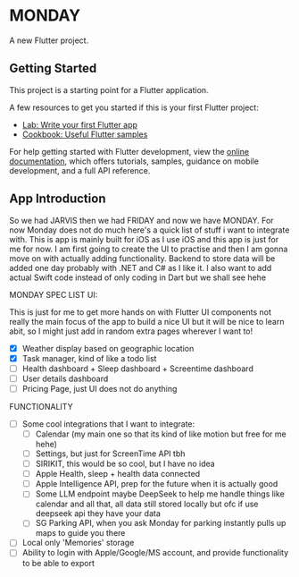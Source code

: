# MONDAY

A new Flutter project.

## Getting Started

This project is a starting point for a Flutter application.

A few resources to get you started if this is your first Flutter project:

- [Lab: Write your first Flutter app](https://docs.flutter.dev/get-started/codelab)
- [Cookbook: Useful Flutter samples](https://docs.flutter.dev/cookbook)

For help getting started with Flutter development, view the
[online documentation](https://docs.flutter.dev/), which offers tutorials,
samples, guidance on mobile development, and a full API reference.

## App Introduction

So we had JARVIS then we had FRIDAY and now we have MONDAY. For now Monday does
not do much here's a quick list of stuff i want to integrate with. This is app is mainly
built for iOS as I use iOS and this app is just for me for now. I am first going to create
the UI to practise and then I am gonna move on with actually adding functionality. Backend
to store data will be added one day probably with .NET and C# as I like it. I also want to
add actual Swift code instead of only coding in Dart but we shall see hehe

MONDAY SPEC LIST UI:

This is just for me to get more hands on with Flutter UI components not really the main focus
of the app to build a nice UI but it will be nice to learn abit, so I might just add in random
extra pages wherever I want to!

- [x] Weather display based on geographic location
- [x] Task manager, kind of like a todo list
- [ ] Health dashboard + Sleep dashboard + Screentime dashboard
- [ ] User details dashboard
- [ ] Pricing Page, just UI does not do anything

FUNCTIONALITY

- [ ] Some cool integrations that I want to integrate:
  - [ ] Calendar (my main one so that its kind of like motion but free for me hehe)
  - [ ] Settings, but just for ScreenTime API tbh
  - [ ] SIRIKIT, this would be so cool, but I have no idea
  - [ ] Apple Health, sleep + health data connected
  - [ ] Apple Intelligence API, prep for the future when it is actually good
  - [ ] Some LLM endpoint maybe DeepSeek to help me handle things like calendar and all that,
        all data still stored locally but ofc if use deepseek api they have your data
  - [ ] SG Parking API, when you ask Monday for parking instantly pulls up maps to guide you there
- [ ] Local only 'Memories' storage
- [ ] Ability to login with Apple/Google/MS account, and provide functionality to be able to export
